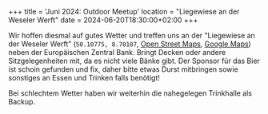 +++
title = 'Juni 2024: Outdoor Meetup'
location = "Liegewiese an der Weseler Werft"
date = 2024-06-20T18:30:00+02:00
+++

Wir hoffen diesmal auf gutes Wetter und treffen uns an der "Liegewiese an der Weseler Werft" (`50.10775, 8.70107`, [Open Street Maps](https://www.openstreetmap.org/way/73510354), [Google Maps](https://maps.app.goo.gl/rZgMhJbkc1QGWpu38)) neben der Europäischen Zentral Bank. Bringt Decken oder andere Sitzgelegenheiten mit, da es nicht viele Bänke gibt. Der Sponsor für das Bier ist schoin gefunden und fix, daher bitte etwas Durst mitbringen sowie sonstiges an Essen und Trinken falls benötigt!

Bei schlechtem Wetter haben wir weiterhin die nahegelegen Trinkhalle als Backup.

